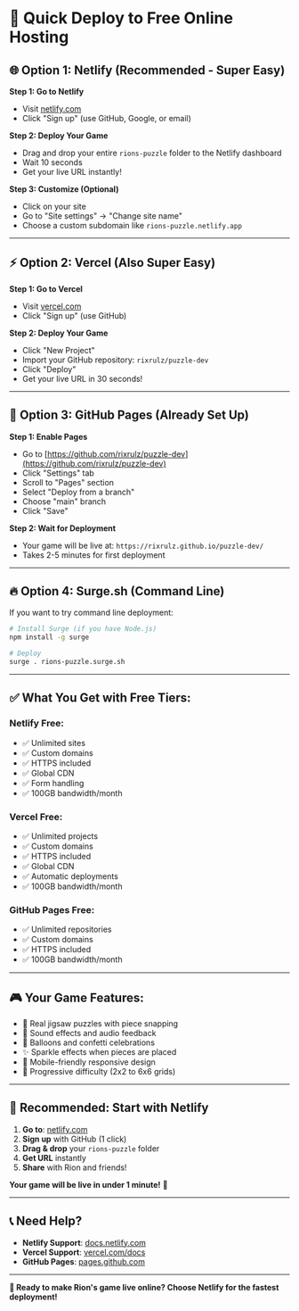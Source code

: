 # 🚀 Quick Deploy to Free Online Hosting

## 🌐 **Option 1: Netlify (Recommended - Super Easy)**

**Step 1: Go to Netlify**
- Visit [netlify.com](https://netlify.com)
- Click "Sign up" (use GitHub, Google, or email)

**Step 2: Deploy Your Game**
- Drag and drop your entire `rions-puzzle` folder to the Netlify dashboard
- Wait 10 seconds
- Get your live URL instantly!

**Step 3: Customize (Optional)**
- Click on your site
- Go to "Site settings" → "Change site name"
- Choose a custom subdomain like `rions-puzzle.netlify.app`

---

## ⚡ **Option 2: Vercel (Also Super Easy)**

**Step 1: Go to Vercel**
- Visit [vercel.com](https://vercel.com)
- Click "Sign up" (use GitHub)

**Step 2: Deploy Your Game**
- Click "New Project"
- Import your GitHub repository: `rixrulz/puzzle-dev`
- Click "Deploy"
- Get your live URL in 30 seconds!

---

## 🎯 **Option 3: GitHub Pages (Already Set Up)**

**Step 1: Enable Pages**
- Go to [https://github.com/rixrulz/puzzle-dev](https://github.com/rixrulz/puzzle-dev)
- Click "Settings" tab
- Scroll to "Pages" section
- Select "Deploy from a branch"
- Choose "main" branch
- Click "Save"

**Step 2: Wait for Deployment**
- Your game will be live at: `https://rixrulz.github.io/puzzle-dev/`
- Takes 2-5 minutes for first deployment

---

## 🔥 **Option 4: Surge.sh (Command Line)**

If you want to try command line deployment:

```bash
# Install Surge (if you have Node.js)
npm install -g surge

# Deploy
surge . rions-puzzle.surge.sh
```

---

## ✅ **What You Get with Free Tiers:**

### **Netlify Free:**
- ✅ Unlimited sites
- ✅ Custom domains
- ✅ HTTPS included
- ✅ Global CDN
- ✅ Form handling
- ✅ 100GB bandwidth/month

### **Vercel Free:**
- ✅ Unlimited projects
- ✅ Custom domains
- ✅ HTTPS included
- ✅ Global CDN
- ✅ Automatic deployments
- ✅ 100GB bandwidth/month

### **GitHub Pages Free:**
- ✅ Unlimited repositories
- ✅ Custom domains
- ✅ HTTPS included
- ✅ 100GB bandwidth/month

---

## 🎮 **Your Game Features:**

- 🦕 Real jigsaw puzzles with piece snapping
- 🎵 Sound effects and audio feedback
- 🎈 Balloons and confetti celebrations
- ✨ Sparkle effects when pieces are placed
- 📱 Mobile-friendly responsive design
- 🎯 Progressive difficulty (2x2 to 6x6 grids)

---

## 🚀 **Recommended: Start with Netlify**

1. **Go to**: [netlify.com](https://netlify.com)
2. **Sign up** with GitHub (1 click)
3. **Drag & drop** your `rions-puzzle` folder
4. **Get URL** instantly
5. **Share** with Rion and friends!

**Your game will be live in under 1 minute!** 🎉

---

## 📞 **Need Help?**

- **Netlify Support**: [docs.netlify.com](https://docs.netlify.com)
- **Vercel Support**: [vercel.com/docs](https://vercel.com/docs)
- **GitHub Pages**: [pages.github.com](https://pages.github.com)

---

**🎯 Ready to make Rion's game live online? Choose Netlify for the fastest deployment!**
